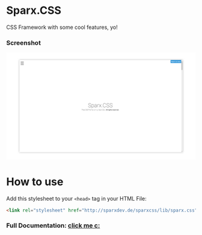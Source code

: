 # Sparx.CSS
CSS Framework with some cool features, yo!
### Screenshot
![Screenshot](screenshot.png)
# How to use
Add this stylesheet to your ``<head>`` tag in your HTML File:
```html
<link rel="stylesheet" href="http://sparxdev.de/sparxcss/lib/sparx.css">
```

### **Full Documentation: [click me c:](https://sparxdev.de/sparxcss/)**
